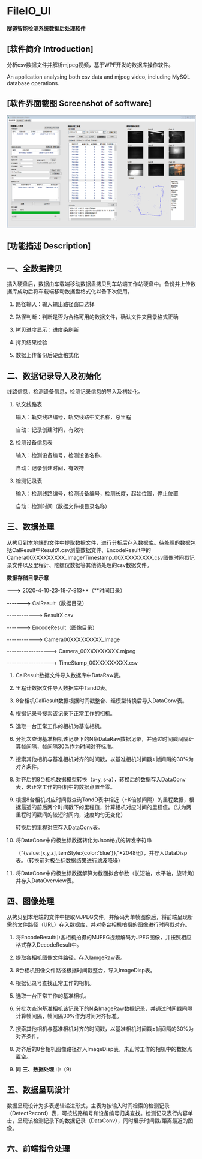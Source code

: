 # FileIO_UI

**隧道智能检测系统数据后处理软件**

## [软件简介 Introduction]

分析csv数据文件并解析mjpeg视频，基于WPF开发的数据库操作软件。

An application analysing both csv data and mjpeg video, including MySQL database
operations.

## [软件界面截图 Screenshot of software]

![](media/56c1d41428c99ab86728c8c31c864321.png)

## [功能描述 Description]

## 一、全数据拷贝

插入硬盘后，数据由车载端移动数据盘拷贝到车站端工作站硬盘中。备份并上传数据库成功后将车载端移动数据盘格式化以备下次使用。

1.  路径输入：输入输出路径窗口选择

2.  路径判断：判断是否为合格可用的数据文件，确认文件夹目录格式正确

3.  拷贝进度显示：进度条刷新

4.  拷贝结果检验

5.  数据上传备份后硬盘格式化

## 二、数据记录导入及初始化

线路信息，检测设备信息，检测记录信息的导入及初始化。

1.  轨交线路表

    输入：轨交线路编号，轨交线路中文名称，总里程

    自动：记录创建时间，有效符

2.  检测设备信息表

    输入：检测设备编号，检测设备名称，

    自动：记录创建时间，有效符

3.  检测记录表

    输入：检测线路编号，检测设备编号，检测长度，起始位置，停止位置

    自动：检测时间（数据文件根目录名称）

## 三、数据处理

从拷贝到本地端的文件中提取数据文件，进行分析后存入数据库。待处理的数据包括CalResult中ResultX.csv测量数据文件、EncodeResult中的Camera00XXXXXXXXX_Image/Timestamp_00XXXXXXXXX.csv图像时间戳记录文件以及里程计、陀螺仪数据等其他待处理的csv数据文件。

**数据存储目录示意**

**---\>** 2020-4-10-23-18-7-813\*\*（\*\*时间目录）

**-------\>** CalResult（数据目录）

\------------\> ResultX.csv

\-------\> EncodeResult（图像目录）

\------------\> Camera00XXXXXXXXX_Image

\------------------\> Camera_00XXXXXXXXX.mjpeg

\------------------\> TimeStamp_00XXXXXXXXX.csv

1.  CalResult数据文件导入数据库中DataRaw表。

2.  里程计数据文件导入数据库中TandD表。

3.  8台相机CalResult数据根据时间戳整合、经模型转换后导入DataConv表。

4.  根据记录号搜索该记录下正常工作的相机。

5.  选取一台正常工作的相机为基准相机。

6.  分批次查询基准相机该记录下的N条DataRaw数据记录，并通过时间戳间隔计算帧间隔，帧间隔30%作为时间对齐标准。

7.  搜索其他相机与基准相机对齐的时间戳，以基准相机时间戳±帧间隔的30%为对齐条件。

8.  对齐后的8台相机数据模型转换（x-y,
    s-a），转换后的数据存入DataConv表，未正常工作的相机中的数据点置全零。

9.  根据8台相机对应时间戳查询TandD表中相近（±K倍帧间隔）的里程数据，根据最近的前后两个时间戳下的里程值，计算相机对应时间的里程值。（认为两里程时间戳间的较短时间内，速度均匀无变化）

    转换后的里程对应存入DataConv表。

10. 将DataConv中的极坐标数据转化为Json格式的转发字符串

    （“{value:[x,y,z],itemStyle:{color:’blue’}},”\*2048组），并存入DataDisp表。（转换前对极坐标数据结果进行滤波降噪）

11. 将DataConv中的极坐标数据解算为截面拟合参数（长短轴，水平轴，旋转角）并存入DataOverview表。

## 四、图像处理

从拷贝到本地端的文件中提取MJPEG文件，并解码为单帧图像后，将前端呈现所需的文件路径（URL）存入数据库，并对多台相机拍摄的图像进行时间戳对齐。

1.  将EncodeResult中各相机拍摄的MJPEG视频解码为JPEG图像，并按照相应格式存入DecodeResult中。

2.  提取各相机图像文件路径，存入IamgeRaw表。

3.  8台相机图像文件路径根据时间戳整合，导入ImageDisp表。

4.  根据记录号查找正常工作的相机。

5.  选取一台正常工作的基准相机。

6.  分批次查询基准相机该记录下的N条ImageRaw数据记录，并通过时间戳间隔计算帧间隔，帧间隔30%作为时间对齐标准。

7.  搜索其他相机与基准相机对齐的时间戳，以基准相机时间戳±帧间隔的30%为对齐条件。

8.  对齐后的8台相机图像路径存入ImageDisp表，未正常工作的相机中的数据点置空。

9.  同 **三、数据处理** 中（9）

## 五、数据呈现设计

数据呈现设计为多表逻辑递进形式，主表为按输入时间检索的检测记录（DetectRecord）表，可按线路编号和设备编号归类查找。检测记录表行内容单击，呈现该检测记录下的数据记录（DataConv），同时展示时间戳/距离最近的图像。

## 六、前端指令处理
